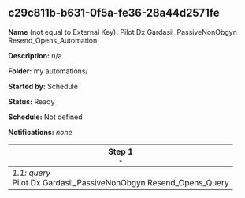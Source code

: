 ## c29c811b-b631-0f5a-fe36-28a44d2571fe

**Name** (not equal to External Key)**:** Pilot Dx Gardasil_PassiveNonObgyn Resend_Opens_Automation

**Description:** n/a

**Folder:** my automations/

**Started by:** Schedule

**Status:** Ready

**Schedule:** Not defined

**Notifications:** _none_


| Step 1<br>_<small>-</small>_ |
| --- |
| _1.1: query_<br>Pilot Dx Gardasil_PassiveNonObgyn Resend_Opens_Query |
